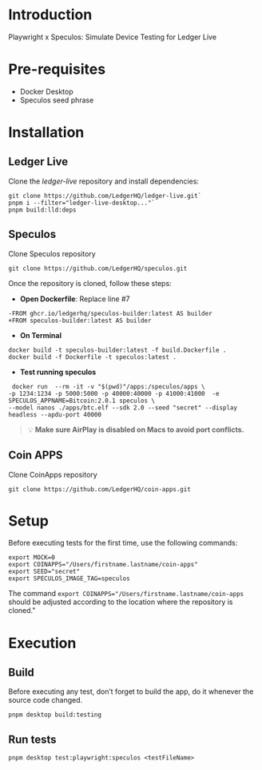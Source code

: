 # Introduction

Playwright x Speculos: Simulate Device Testing for Ledger Live

# Pre-requisites

- Docker Desktop
- Speculos seed phrase

# Installation

## Ledger Live

Clone the _ledger-live_ repository and install dependencies:

```
git clone https://github.com/LedgerHQ/ledger-live.git`
pnpm i --filter="ledger-live-desktop..."`
pnpm build:lld:deps
```

## Speculos

Clone Speculos repository

```
git clone https://github.com/LedgerHQ/speculos.git
```

Once the repository is cloned, follow these steps:

- __Open Dockerfile__: Replace line #7

```
-FROM ghcr.io/ledgerhq/speculos-builder:latest AS builder
+FROM speculos-builder:latest AS builder
```
- __On Terminal__
```
docker build -t speculos-builder:latest -f build.Dockerfile .
docker build -f Dockerfile -t speculos:latest .
```
- __Test running speculos__
```
 docker run  --rm -it -v "$(pwd)"/apps:/speculos/apps \
-p 1234:1234 -p 5000:5000 -p 40000:40000 -p 41000:41000  -e SPECULOS_APPNAME=Bitcoin:2.0.1 speculos \
--model nanos ./apps/btc.elf --sdk 2.0 --seed "secret" --display headless --apdu-port 40000
```
> 💡 **Make sure AirPlay is disabled on Macs to avoid port conflicts.**

## Coin APPS

Clone CoinApps repository
```
git clone https://github.com/LedgerHQ/coin-apps.git
```

# Setup

Before executing tests for the first time, use the following commands:


```
export MOCK=0
export COINAPPS="/Users/firstname.lastname/coin-apps"
export SEED="secret"
export SPECULOS_IMAGE_TAG=speculos
```

The command `export COINAPPS="/Users/firstname.lastname/coin-apps` should be adjusted according to the location where the repository is cloned."

# Execution

## Build

Before executing any test, don’t forget to build the app, do it whenever the source code changed.

```
pnpm desktop build:testing
```

## Run tests

```
pnpm desktop test:playwright:speculos <testFileName>
```
